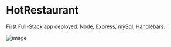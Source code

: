 # HotRestaurant

First Full-Stack app deployed. Node, Express, mySql, Handlebars.

![image](https://user-images.githubusercontent.com/27830803/29238555-f6670976-7eec-11e7-9e78-2720ad2e630d.png)
